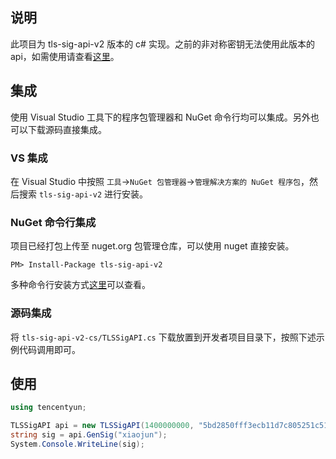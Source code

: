 ## 说明
此项目为 tls-sig-api-v2 版本的 c# 实现。之前的非对称密钥无法使用此版本的 api，如需使用请查看[这里](https://github.com/tencentyun/tls-sig-api-cs)。

## 集成
使用 Visual Studio 工具下的程序包管理器和 NuGet 命令行均可以集成。另外也可以下载源码直接集成。

### VS 集成
在 Visual Studio 中按照 `工具`->`NuGet 包管理器`->`管理解决方案的 NuGet 程序包`，然后搜索 `tls-sig-api-v2` 进行安装。

### NuGet 命令行集成

项目已经打包上传至 nuget.org 包管理仓库，可以使用 nuget 直接安装。
```
PM> Install-Package tls-sig-api-v2
```
多种命令行安装方式[这里](https://www.nuget.org/packages/tls-sig-api-v2)可以查看。

### 源码集成
将 `tls-sig-api-v2-cs/TLSSigAPI.cs` 下载放置到开发者项目目录下，按照下述示例代码调用即可。

## 使用
``` c#
using tencentyun;

TLSSigAPI api = new TLSSigAPI(1400000000, "5bd2850fff3ecb11d7c805251c51ee463a25727bddc2385f3fa8bfee1bb93b5e");
string sig = api.GenSig("xiaojun");
System.Console.WriteLine(sig);
```
